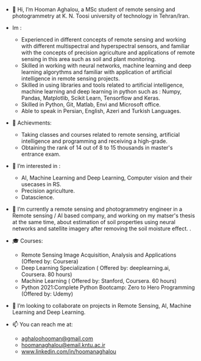 - 👋 Hi, I’m Hooman Aghalou, a MSc student of remote sensing and photogrammetry at K. N. Toosi university of technology in Tehran/Iran.
- Im :
   -    Experienced in different concepts of remote sensing and working with different multispectral and hyperspectral sensors, and 
 familiar with the concepts of precision agriculture and applications of remote sensing in this area such as soil and plant monitoring.
   -    Skilled in working with neural networks, machine learning and deep learning algorythms and familiar with application of artificial intelligence in remote sensing projects.
   -    Skilled in using libraries and tools related to artificial intelligence, machine learning and deep learning in python such as : Numpy, Pandas, Matplotlib, Scikit Learn, Tensorflow and Keras.
   -    Skilled in Python, Git, Matlab, Envi and Microsoft office.
   -    Able to speak in Persian, English, Azeri and Turkish Languages.
 
 - 🏅 Achievments: 
    - Taking classes and courses related to remote sensing, artificial intelligence and programming and receiving a high-grade.
    - Obtaining the rank of 14 out of 8 to 15 thousands in master's entrance exam.
    
- 👀 I’m interested in : 
     - AI, Machine Learning and Deep Learning, Computer vision and their usecases in RS.
     - Precision agriculture.
     - Datascience.
      
- 🌱 I’m currently a  remote sensing and photogrammetry engineer in a Remote sensing / AI based company,
      and working on my matser's thesis at the same time, about estimation of soil properties using neural networks and satellite imagery after removing the soil moisture effect. . 
 
- 🎓 Courses: 
    - Remote Sensing Image Acquisition, Analysis and Applications (Offered by: Coursera)
    - Deep Learning Specialization ( Offered by: deeplearning.ai, Coursera. 80 hours)
    - Machine Learning ( Offered by: Stanford, Coursera. 60 hours)
    - Python 2021:Complete Python Bootcamp: Zero to Hero Programming (Offered by: Udemy)
 
- 💞️ I’m looking to collaborate on projects in Remote Sensing, AI, Machine Learning and Deep Learning.

- 📫 You can reach me at:
    - aghaloohooman@gmail.com
    - hoomanaghalou@email.kntu.ac.ir
    - www.linkedin.com/in/hoomanaghalou
    

<!---
Hooman1996/Hooman1996 is a ✨ special ✨ repository because its `README.md` (this file) appears on your GitHub profile.
You can click the Preview link to take a look at your changes.
--->
